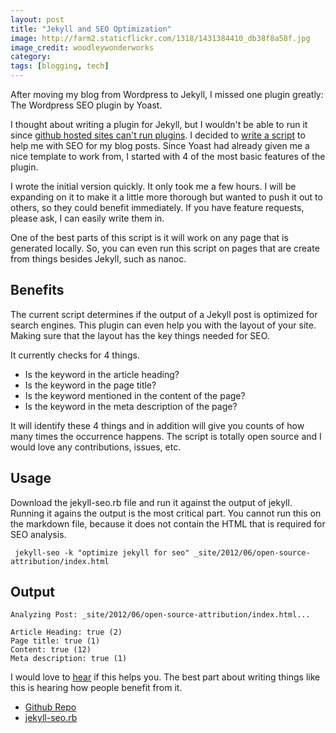 ```yaml
---
layout: post
title: "Jekyll and SEO Optimization"
image: http://farm2.staticflickr.com/1318/1431384410_db38f8a58f.jpg
image_credit: woodleywonderworks
category: 
tags: [blogging, tech]
---
```


After moving my blog from Wordpress to Jekyll, I missed one plugin greatly: The Wordpress SEO plugin by Yoast.

I thought about writing a plugin for Jekyll, but I wouldn't be able to run it since [github hosted sites can't run plugins](https://github.com/mojombo/jekyll/issues/325). I decided to [write a script](https://github.com/bhardin/jekyll-seo-script/blob/master/jekyll-seo.rb) to help me with SEO for my blog posts. Since Yoast had already given me a nice template to work from, I started with 4 of the most basic features of the plugin.

I wrote the initial version quickly. It only took me a few hours. I will be expanding on it to make it a little more thorough but wanted to push it out to others, so they could benefit immediately. If you have feature requests, please ask, I can easily write them in.

One of the best parts of this script is it will work on any page that is generated locally. So, you can even run this script on pages that are create from things besides Jekyll, such as nanoc.

## Benefits
The current script determines if the output of a Jekyll post is optimized for search engines. This plugin can even help you with the layout of your site. Making sure that the layout has the key things needed for SEO.

It currently checks for 4 things.

* Is the keyword in the article heading?
* Is the keyword in the page title?
* Is the keyword mentioned in the content of the page?
* Is the keyword in the meta description of the page?

It will identify these 4 things and in addition will give you counts of how many times the occurrence happens. The script is totally open source and I would love any contributions, issues, etc.

## Usage
Download the jekyll-seo.rb file and run it against the output of jekyll. Running it agains the output is the most critical part. You cannot run this on the markdown file, because it does not contain the HTML that is required for SEO analysis.

     jekyll-seo -k "optimize jekyll for seo" _site/2012/06/open-source-attribution/index.html

## Output

	Analyzing Post: _site/2012/06/open-source-attribution/index.html...

	Article Heading: true (2)
	Page title: true (1)
	Content: true (12)
	Meta description: true (1)

I would love to [hear](http://twitter.com/miscsecurity) if this helps you. The best part about writing things like this is hearing how people benefit from it.

* [Github Repo](https://github.com/bhardin/jekyll-seo-script)
* [jekyll-seo.rb](https://raw.github.com/bhardin/jekyll-seo-script/master/jekyll-seo.rb)
